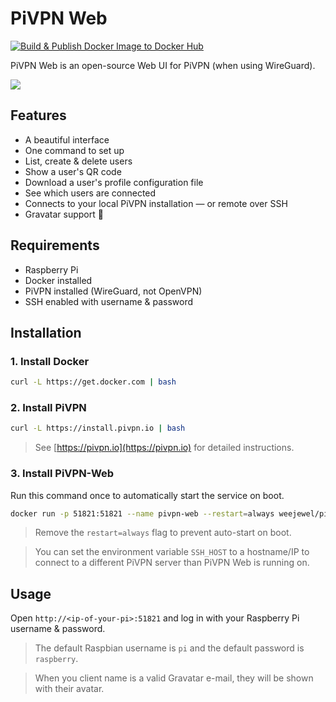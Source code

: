 # PiVPN Web

[![Build & Publish Docker Image to Docker Hub](https://github.com/WeeJeWel/pivpn-web/actions/workflows/deploy.yml/badge.svg?branch=production)](https://github.com/WeeJeWel/pivpn-web/actions/workflows/deploy.yml)

PiVPN Web is an open-source Web UI for PiVPN (when using WireGuard).

![](https://i.imgur.com/ioWxJON.png)

## Features

* A beautiful interface
* One command to set up
* List, create & delete users
* Show a user's QR code
* Download a user's profile configuration file
* See which users are connected
* Connects to your local PiVPN installation — or remote over SSH
* Gravatar support 🎉

## Requirements

* Raspberry Pi
* Docker installed
* PiVPN installed (WireGuard, not OpenVPN)
* SSH enabled with username & password

## Installation

### 1. Install Docker

```bash
curl -L https://get.docker.com | bash
```

### 2. Install PiVPN

```bash
curl -L https://install.pivpn.io | bash
```

> See [https://pivpn.io](https://pivpn.io) for detailed instructions.

### 3. Install PiVPN-Web

Run this command once to automatically start the service on boot.

```bash
docker run -p 51821:51821 --name pivpn-web --restart=always weejewel/pivpn-web
```

> Remove the `restart=always` flag to prevent auto-start on boot.

> You can set the environment variable `SSH_HOST` to a hostname/IP to connect to a different PiVPN server than PiVPN Web is running on.

## Usage

Open `http://<ip-of-your-pi>:51821` and log in with your Raspberry Pi username & password.

> The default Raspbian username is `pi` and the default password is `raspberry`.

> When you client name is a valid Gravatar e-mail, they will be shown with their avatar.